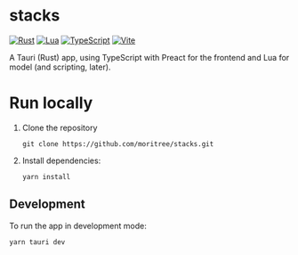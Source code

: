 # stacks

[![Rust](https://img.shields.io/badge/Rust-%23000000.svg?e&logo=rust&logoColor=white)](#)
[![Lua](https://img.shields.io/badge/Lua-%232C2D72.svg?logo=lua&logoColor=white)](#)
[![TypeScript](https://img.shields.io/badge/TypeScript-3178C6?logo=typescript&logoColor=fff)](#)
[![Vite](https://img.shields.io/badge/Vite-646CFF?logo=vite&logoColor=fff)](#)

A Tauri (Rust) app, using TypeScript with Preact for the frontend and Lua for model (and scripting, later).

# Run locally

1. Clone the repository
   ```
   git clone https://github.com/moritree/stacks.git
   ```

2. Install dependencies:
   ```
   yarn install
   ```

## Development
To run the app in development mode:

```
yarn tauri dev
```
